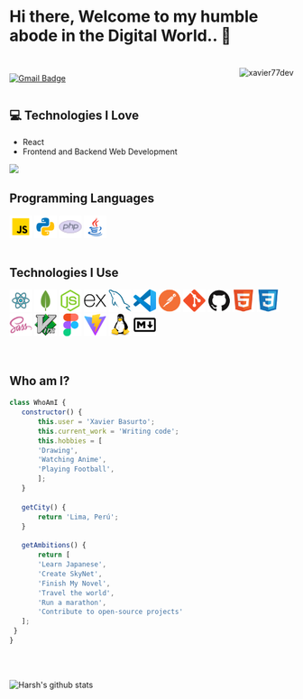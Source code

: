<h1>Hi there, Welcome to my humble abode in the Digital World.. 👋</h1> 
<br>
<div style="display: flex; justify-content: space-between; align-items: center">
    <p style="display: flex; gap: 1rem">
    <!-- <a href="https://edit-link"><img src="https://img.shields.io/badge/-edit-blue?style=flat-square&logo=Linkedin&logoColor=white" alt="Linkedin Badge"></a> -->
    <a href="mailto:xavier.basurto.77@gmail.com"><img src="https://img.shields.io/badge/xavier.basurto.77@gmail.com-c14438?style=flat-square&logo=Gmail&logoColor=white" alt="Gmail Badge"></a>
    </p>
    <img style="margin-bottom: 20px" src="https://komarev.com/ghpvc/?username=xavier77dev" alt="xavier77dev">
</div>

## :computer: Technologies I Love

- React
- Frontend and Backend Web Development

<img src = "https://github-readme-stats.vercel.app/api/top-langs/?username=xavier77dev&layout=compact">

<br>

## Programming Languages
<div style="left">
    <img height="40" src="./img/javascript.svg" alt="javascript"/> 
    <img height="40" src="./img/python.svg" alt="python"/> 
    <img height="40" src="./img/php.svg" alt="php"/> 
    <img height="40" src="./img/java.svg" alt="java"/>
</div>
<br>

## Technologies I Use

<div style="left">
    <img height="40" src="./img/react.svg" alt="react"/>
    <img height="40" src="./img/mongo-db.png" alt="mongo-db"/>
    <img height="40" src="./img/Node.js.svg" alt="Node.js.svg"/>
    <img height="40" src="./img/Express.svg" alt="Express"/>
    <img height="40" src="./img/MySQL.svg" alt="MYSQL"/>
    <img height="40" src="./img/vscode.svg" alt="vscode"/>
    <img height="40" src="./img/Postman.svg" alt="Postman"/>
    <img height="40" src="./img/Git.svg" alt="Git"/>
    <img height="40" src="./img/GitHub.svg" alt="GitHub"/>
    <img height="40" src="./img/HTML5.svg" alt="HTML5"/>
    <img height="40" src="./img/CSS3.svg" alt="CSS3"/>
    <img height="40" src="./img/Sass.svg" alt="Sass"/>
    <img height="40" src="./img/Vim.svg" alt="Vim"/>
    <img height="40" src="./img/Figma.svg" alt="Figma"/>
    <img height="40" src="./img/Vite.js.svg" alt="Vite.js"/>
    <img height="40" src="./img/Linux.svg" alt="Linux.js"/>
    <img height="40" src="./img/Markdown.svg" alt="Markdown.js"/>
</div>
<br>
<br>

 ## Who am I?
 ```javascript
class WhoAmI {
    constructor() {
        this.user = 'Xavier Basurto';
        this.current_work = 'Writing code';
        this.hobbies = [
        'Drawing',
        'Watching Anime',
        'Playing Football',
        ];
    }

    getCity() {
        return 'Lima, Perú';
    }

    getAmbitions() {
        return [
        'Learn Japanese',
        'Create SkyNet',
        'Finish My Novel',
        'Travel the world',
        'Run a marathon',
        'Contribute to open-source projects'
    ];
  }
}

```

<br>
<br>

![Harsh's github stats](https://github-readme-stats.vercel.app/api?username=xavier77dev&hide=["issues"]&show_icons=true)
